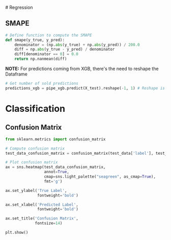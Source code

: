 # Regression

## SMAPE
```python
# Define function to compute the SMAPE
def smape(y_true, y_pred):
    denominator = (np.abs(y_true) + np.abs(y_pred)) / 200.0
    diff = np.abs(y_true - y_pred) / denominator
    diff[denominator == 0] = 0.0
    return np.nanmean(diff)
```
**NOTE:** For predictions coming from XGB, there's the need to reshape the Dataframe
```python
# Get number of sold predictions
predictions_xgb = pipe_xgb.predict(X_test).reshape(-1, 1) # Reshape is necessary for the SMAPE function
```

# Classification

## Confusion Matrix
``` python
from sklearn.metrics import confusion_matrix

# Compute confusion matrix
test_data_confusion_matrix = confusion_matrix(test_data['label'], test_data['prediction'])

# Plot confusion matrix
ax = sns.heatmap(test_data_confusion_matrix, 
                 annot=True,
                 cmap=sns.light_palette("seagreen", as_cmap=True),
                 fmt='g')

ax.set_ylabel('True Label', 
              fontweight='bold')

ax.set_xlabel('Predicted Label', 
              fontweight='bold')

ax.set_title('Confusion Matrix', 
             fontsize=14)

plt.show()
```
